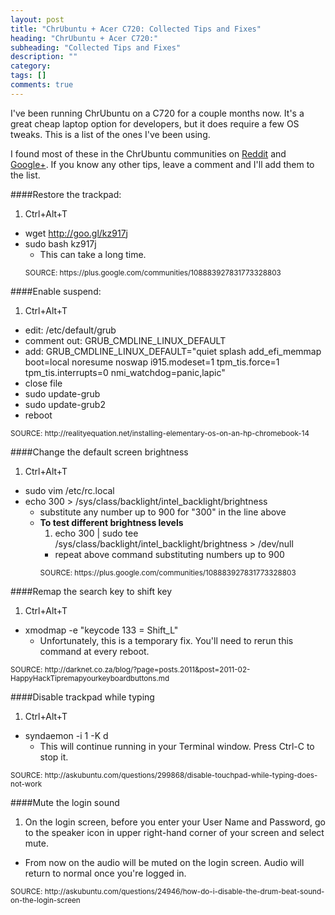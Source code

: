 ```yaml
---
layout: post
title: "ChrUbuntu + Acer C720: Collected Tips and Fixes"
heading: "ChrUbuntu + Acer C720:"
subheading: "Collected Tips and Fixes"
description: ""
category: 
tags: []
comments: true
---
```


I've been running ChrUbuntu on a C720 for a couple months now.
It's a great cheap laptop option for developers, but it does require a few
OS tweaks. This is a list of the ones I've been using. 

I found most of these in the
ChrUbuntu communities on [Reddit] and [Google+].
If you know any other tips, leave a comment and I'll add them to the list.

[Reddit]: http://www.reddit.com/r/Chrubuntu
[Google+]: https://plus.google.com/communities/108883927831773328803

####Restore the trackpad:
1. Ctrl+Alt+T
* wget http://goo.gl/kz917j
* sudo bash kz917j
  * This can take a long time.
  <p>
    <small>
      SOURCE: https://plus.google.com/communities/108883927831773328803
    </small>
  </p>

####Enable suspend:
1. Ctrl+Alt+T
* edit: /etc/default/grub
* comment out: GRUB_CMDLINE_LINUX_DEFAULT
* add: GRUB_CMDLINE_LINUX_DEFAULT="quiet splash add_efi_memmap boot=local noresume noswap i915.modeset=1 tpm_tis.force=1 tpm_tis.interrupts=0 nmi_watchdog=panic,lapic"
* close file
* sudo update-grub
* sudo update-grub2
* reboot
<p>
  <small>
    SOURCE: http://realityequation.net/installing-elementary-os-on-an-hp-chromebook-14
  </small>
</p>

####Change the default screen brightness
1. Ctrl+Alt+T
* sudo vim /etc/rc.local
* echo 300 > /sys/class/backlight/intel_backlight/brightness
  * substitute any number up to 900 for "300" in the line above
  * <strong>To test different brightness levels</strong>
      1. echo 300 | sudo tee /sys/class/backlight/intel_backlight/brightness > /dev/null
      * repeat above command substituting numbers up to 900
      <p>
        <small>
          SOURCE: https://plus.google.com/communities/108883927831773328803
        </small>
      </p>

####Remap the search key to shift key
1. Ctrl+Alt+T
* xmodmap -e "keycode 133 = Shift_L"
  * Unfortunately, this is a temporary fix. You'll need to rerun this command at every reboot.
<p>
  <small>
    SOURCE: http://darknet.co.za/blog/?page=posts.2011&post=2011-02-HappyHackTipremapyourkeyboardbuttons.md
  </small>
</p>

####Disable trackpad while typing
1. Ctrl+Alt+T
* syndaemon -i 1 -K d
  * This will continue running in your Terminal window. Press Ctrl-C to stop it.
<p>
  <small>
    SOURCE: http://askubuntu.com/questions/299868/disable-touchpad-while-typing-does-not-work
  </small>
</p>

####Mute the login sound
1. On the login screen, before you enter your User Name and Password, 
go to the speaker icon in upper right-hand corner of your screen and select mute.
  * From now on the audio will be muted on the login screen. Audio will return to normal once you're logged in.
<p>
  <small>
    SOURCE: http://askubuntu.com/questions/24946/how-do-i-disable-the-drum-beat-sound-on-the-login-screen
  </small>
</p>
